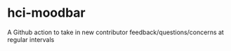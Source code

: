 # hci-moodbar
A Github action to take in new contributor feedback/questions/concerns at regular intervals
